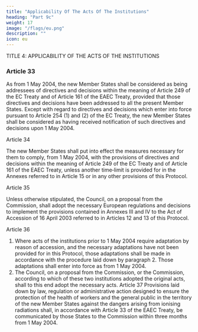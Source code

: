 ```yaml
---
title: "Applicability Of The Acts Of The Institutions"
heading: "Part 9c"
weight: 17
image: "/flags/eu.png"
description: ""
icon: eu
---
```




TITLE 4: APPLICABILITY OF THE ACTS OF THE INSTITUTIONS

### Article 33

As from 1 May 2004, the new Member States shall be considered as being addressees of directives
and decisions within the meaning of Article 249 of the EC Treaty and of Article 161 of the EAEC
Treaty, provided that those directives and decisions have been addressed to all the present Member
States. Except with regard to directives and decisions which enter into force pursuant to Article 254
(1) and (2) of the EC Treaty, the new Member States shall be considered as having received
notification of such directives and decisions upon 1 May 2004.

Article 34

The new Member States shall put into effect the measures necessary for them to comply, from 1 May
2004, with the provisions of directives and decisions within the meaning of Article 249 of the EC
Treaty and of Article 161 of the EAEC Treaty, unless another time‑limit is provided for in the Annexes
referred to in Article 15 or in any other provisions of this Protocol.

Article 35

Unless otherwise stipulated, the Council, on a proposal from the Commission, shall adopt the
necessary European regulations and decisions to implement the provisions contained in Annexes III
and IV to the Act of Accession of 16 April 2003 referred to in Articles 12 and 13 of this Protocol.

Article 36
1. Where acts of the institutions prior to 1 May 2004 require adaptation by reason of accession,
and the necessary adaptations have not been provided for in this Protocol, those adaptations shall be
made in accordance with the procedure laid down by paragraph 2. Those adaptations shall enter into
force as from 1 May 2004.
2. The Council, on a proposal from the Commission, or the Commission, according to which of
these two institutions adopted the original acts, shall to this end adopt the necessary acts.
Article 37
Provisions laid down by law, regulation or administrative action designed to ensure the protection of
the health of workers and the general public in the territory of the new Member States against the
dangers arising from ionising radiations shall, in accordance with Article 33 of the EAEC Treaty, be
communicated by those States to the Commission within three months from 1 May 2004.

